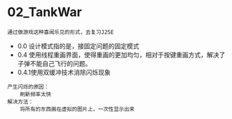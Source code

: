 # 02_TankWar
```
通过做游戏这种喜闻乐见的形式，去复习J2SE
```
* 0.0 设计模式指的是，接固定问题的固定模式
* 0.4 使用线程重画界面，使得重画的更加均匀，相对于按键重画方式，解决了子弹不能自己飞行的问题。
* 0.4.1使用双缓冲技术消除闪烁现象
```
产生闪烁的原因：
    刷新频率太快
解决方法：
    将所有的东西画在虚拟的图片上，一次性显示出来
```
